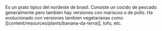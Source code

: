 Es un prato tipico del nordeste de brasil. Consiste un cocido de pescado generalmente pero tambien hay versiones con mariscos o de pollo. Ha evolucionado con versiones tambien vegetarianas como [[content/resources/plants/banana-da-terra]], tofu, etc.